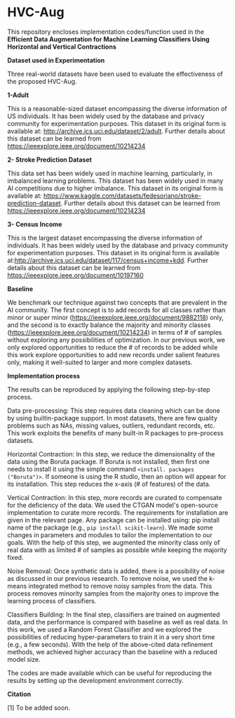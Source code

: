 # HVC-Aug
This repository encloses implementation codes/function used in the **Efficient Data Augmentation for Machine Learning Classifiers Using Horizontal and Vertical Contractions**

**Dataset used in Experimentation**

Three real-world datasets have been used to evaluate the effectiveness of the proposed HVC-Aug.

**1-Adult**

This is a reasonable-sized dataset encompassing the diverse information of US individuals. It has been widely used by the database and privacy community for experimentation purposes. This dataset in its original form is available at: http://archive.ics.uci.edu/dataset/2/adult. Further details about this dataset can be learned from  https://ieeexplore.ieee.org/document/10214234

**2- Stroke Prediction Dataset**

This data set has been widely used in machine learning, particularly, in imbalanced learning problems. This dataset has been widely used in many AI competitions due to higher imbalance. This dataset in its original form is available at: https://www.kaggle.com/datasets/fedesoriano/stroke-prediction-dataset.  Further details about this dataset can be learned from  https://ieeexplore.ieee.org/document/10214234

**3- Census Income**

This is the largest dataset encompassing the diverse information of individuals. It has been widely used by the database and privacy community for experimentation purposes. This dataset in its original form is available at:http://archive.ics.uci.edu/dataset/117/census+income+kdd. Further details about this dataset can be learned from https://ieeexplore.ieee.org/document/10197160


**Baseline**

We benchmark our technique against two concepts that are prevalent in the AI community. The first concept is to add records for all classes rather than minor or super minor (https://ieeexplore.ieee.org/document/9882118) only, and the second is to exactly balance the majority and minority classes (https://ieeexplore.ieee.org/document/10214234) in terms of # of samples without exploring any possibilities of optimization. In our previous work, we only explored opportunities to reduce the # of records to be added while this work explore opportunities to add new records under salient features only, making it well-suited to larger and more complex datasets. 

**Implementation process**

The results can be reproduced by applying the following step-by-step process.

Data pre-processing: This step requires data cleaning which can be done by using builtin-package support. In most datasets, there are few quality problems such as NAs, missing values, outliers, redundant records, etc. This work exploits the benefits of many built-in R packages to pre-process datasets.

Horizontal Contraction: In this step, we reduce the dimensionality of the data using the Boruta package. If Boruta is not installed, then first one needs to install it using the simple command `<install. packages ("Boruta")>`. If someone is using the R studio, then an option will appear for its installation. This step reduces the x-axis (# of features) of the data.

Vertical Contraction: In this step, more records are curated to compensate for the deficiency of the data. We used the CTGAN model's open-source implementation to curate more records. The requirements for installation are given in the relevant page. Any package can be installed using: pip install name of the package (e.g., `pip install scikit-learn`).  We made some changes in parameters and modules to tailor the implementation to our goals. With the help of this step, we augmented the minority class only of real data with as limited # of samples as possible while keeping the majority fixed.

Noise Removal: Once synthetic data is added, there is a possibility of noise as discussed in our previous research. To remove noise, we used the k-means integrated method to remove noisy samples from the data. This process removes minority samples from the majority ones to improve the learning process of classifiers.

Classifiers Building: In the final step, classifiers are trained on augmented data, and the performance is compared with baseline as well as real data. In this work, we used a Random Forest Classifier and we explored the possibilities of reducing hyper-parameters to train it in a very short time (e.g., a few seconds). With the help of the above-cited data refinement methods, we achieved higher accuracy than the baseline with a reduced model size.

The codes are made available which can be useful for reproducing the results by setting up the development environment correctly.

**Citation**

[1] To be added soon.

